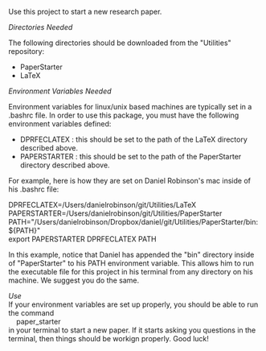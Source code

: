 Use this project to start a new research paper.  

*Directories Needed*  

The following directories should be downloaded from the "Utilities" repository:
- PaperStarter  
- LaTeX  

*Environment Variables Needed*  

Environment variables for linux/unix based machines are typically set in a .bashrc file.
In order to use this package, you must have the following environment variables defined:  
   - DPRFECLATEX  : this should be set to the path of the LaTeX directory described above.
   - PAPERSTARTER : this should be set to the path of the PaperStarter directory described above.

For example, here is how they are set on Daniel Robinson's mac inside of his .bashrc file:

   DPRFECLATEX=/Users/danielrobinson/git/Utilities/LaTeX  
   PAPERSTARTER=/Users/danielrobinson/git/Utilities/PaperStarter  
   PATH="/Users/danielrobinson/Dropbox/daniel/git/Utilities/PaperStarter/bin:${PATH}"  
   export PAPERSTARTER DPRFECLATEX PATH  

In this example, notice that Daniel has appended the "bin" directory inside of "PaperStarter"
to his PATH environment variable.  This allows him to run the executable file for this 
project in his terminal from any directory on his machine.  We suggest you do the same.

*Use*  
If your environment variables are set up properly, you should be able to run the command  
&nbsp;&nbsp;&nbsp;&nbsp;paper_starter  
in your terminal to start a new paper. If it starts asking you questions in the terminal,
then things should be workign properly.  Good luck!
